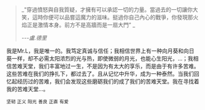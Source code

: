 > _"穿過憤怒與自我質疑，才擁有可以承認一切的力量。當過去的一切讓你大笑，這時你便可以品嘗這魔力的滋味。挺過你自己內心的戰爭，你發現那火焰正是激情本身。前方不是高牆而是一扇大門” _
>
> _---盧.德里_

我是Mr.L，我是唯一的。我笃定真诚与信任；我相信世界上有一种向月葵和向日葵一样，却不必需太阳浓烈的光与热，即使微弱的月光，也能心生阳光，...；我相信苦难天堂，我们丰富地过一生，不是因为有太大的享乐，而是由于有许多苦难。这些苦难在我们的挣扎下，都过去了。且从记忆中升华，成为一种泰然。当我们回忆起经历过的苦难，我们会发现这些磨砺我们的成了我们的苦难天堂。我在寻找着我的苦难天堂...。

`坚韧` `正义`  `阳光`  `善良`  `正直`  `有爱`

